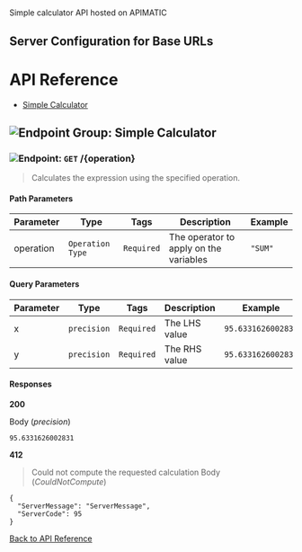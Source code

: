 # 

Simple calculator API hosted on APIMATIC



## Server Configuration for Base URLs







# <a name="api_reference"></a>API Reference

* [Simple Calculator](#simple_calculator)

## <a name="simple_calculator"></a>![Endpoint Group: ](https://apidocs.io/img/class.png "Simple Calculator") Simple Calculator


### <a name="calculate"></a>![Endpoint: ](https://apidocs.io/img/method.png "Calculate") `GET` /{operation}

> Calculates the expression using the specified operation.



#### Path Parameters
| Parameter | Type | Tags | Description | Example |
|-----------|------| ---- |-------------| ------- |
| operation | `Operation Type` |  ``` Required ```  | The operator to apply on the variables | `"SUM"` | 

#### Query Parameters
| Parameter | Type | Tags | Description | Example |
|-----------|------| ---- |-------------| ------- |
| x | `precision` |  ``` Required ```  | The LHS value | `95.6331626002831` | 
| y | `precision` |  ``` Required ```  | The RHS value | `95.6331626002831` | 

#### Responses
**200** 

Body (_precision_) 
```
95.6331626002831
```


**412** 

> Could not compute the requested calculation
Body (_CouldNotCompute_) 
```
{
  "ServerMessage": "ServerMessage",
  "ServerCode": 95
}
```


[Back to API Reference](#api_reference)

